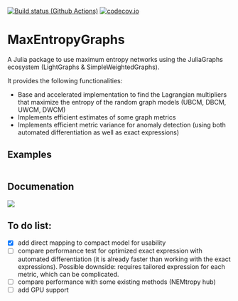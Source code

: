 [![Build status (Github Actions)](https://github.com/B4rtDC/MaxEntropyGraphs.jl/workflows/CI/badge.svg)](https://github.com/B4rtDC/MaxEntropyGraphs.jl/actions)
[![codecov.io](http://codecov.io/github/B4rtDC/MaxEntropyGraphs.jl/coverage.svg?branch=main)](http://codecov.io/github/B4rtDC/MaxEntropyGraphs.jl?branch=main)


# MaxEntropyGraphs


A Julia package to use maximum entropy networks using the JuliaGraphs ecosystem (LightGraphs & SimpleWeightedGraphs).


It provides the following functionalities:
* Base and accelerated implementation to find the Lagrangian multipliers that maximize the entropy of the random graph models (UBCM, DBCM, UWCM, DWCM)
* Implements efficient estimates of some graph metrics
* Implements efficient metric variance for anomaly detection (using both automated differentiation as well as exact expressions)

## Examples
```Julia


```

## Documenation
[![](https://img.shields.io/badge/docs-latest-blue.svg)](https://B4rtDC.github.io/MaxEntropyGraphs.jl/dev/)

## To do list:
- [x] add direct mapping to compact model for usability
- [ ] compare performance test for optimized exact expression with automated differentiation (it is already faster than working with the exact expressions). Possible downside: requires tailored expression for each metric, which can be complicated.
- [ ] compare performance with some existing methods (NEMtropy hub)
- [ ] add GPU support
